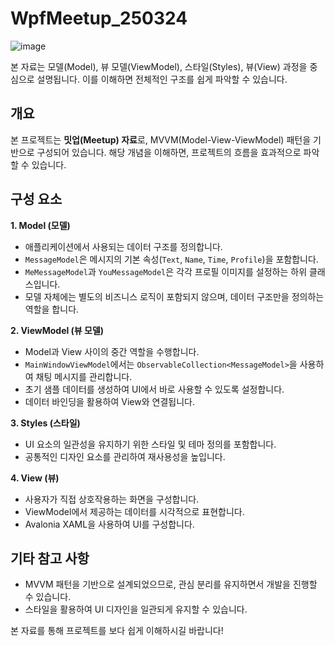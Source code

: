 # WpfMeetup_250324
![image](https://github.com/user-attachments/assets/d762739a-7934-4fc3-895f-59252a6e5050)

본 자료는 모델(Model), 뷰 모델(ViewModel), 스타일(Styles), 뷰(View) 과정을 중심으로 설명됩니다. 이를 이해하면 전체적인 구조를 쉽게 파악할 수 있습니다.

## 개요

본 프로젝트는 **밋업(Meetup) 자료**로, MVVM(Model-View-ViewModel) 패턴을 기반으로 구성되어 있습니다. 해당 개념을 이해하면, 프로젝트의 흐름을 효과적으로 파악할 수 있습니다.

## 구성 요소

**1. Model (모델)**
- 애플리케이션에서 사용되는 데이터 구조를 정의합니다.
- `MessageModel`은 메시지의 기본 속성(`Text`, `Name`, `Time`, `Profile`)을 포함합니다.
- `MeMessageModel`과 `YouMessageModel`은 각각 프로필 이미지를 설정하는 하위 클래스입니다.
- 모델 자체에는 별도의 비즈니스 로직이 포함되지 않으며, 데이터 구조만을 정의하는 역할을 합니다.

**2. ViewModel (뷰 모델)**
- Model과 View 사이의 중간 역할을 수행합니다.
- `MainWindowViewModel`에서는 `ObservableCollection<MessageModel>`을 사용하여 채팅 메시지를 관리합니다.
- 초기 샘플 데이터를 생성하여 UI에서 바로 사용할 수 있도록 설정합니다.
- 데이터 바인딩을 활용하여 View와 연결됩니다.

**3. Styles (스타일)**
- UI 요소의 일관성을 유지하기 위한 스타일 및 테마 정의를 포함합니다.
- 공통적인 디자인 요소를 관리하여 재사용성을 높입니다.

**4. View (뷰)**
- 사용자가 직접 상호작용하는 화면을 구성합니다.
- ViewModel에서 제공하는 데이터를 시각적으로 표현합니다.
- Avalonia XAML을 사용하여 UI를 구성합니다.


## 기타 참고 사항

- MVVM 패턴을 기반으로 설계되었으므로, 관심 분리를 유지하면서 개발을 진행할 수 있습니다.
- 스타일을 활용하여 UI 디자인을 일관되게 유지할 수 있습니다.

본 자료를 통해 프로젝트를 보다 쉽게 이해하시길 바랍니다!
